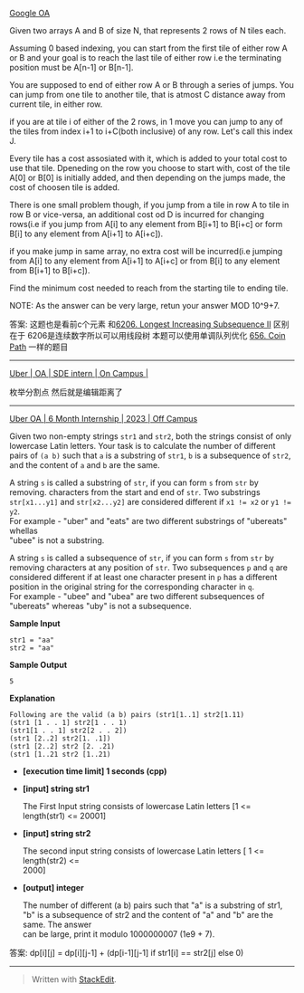 [Google OA](https://leetcode.com/discuss/interview-question/738215/Google-OA)

Given two arrays A and B of size N, that represents 2 rows of N tiles each.

Assuming 0 based indexing, you can start from the first tile of either row A or B and your goal is to reach the last tile of either row i.e the terminating position must be A[n-1] or B[n-1].

You are supposed to end of either row A or B through a series of jumps. You can jump from one tile to another tile, that is atmost C distance away from current tile, in either row.

if you are at tile i of either of the 2 rows, in 1 move you can jump to any of the tiles from index i+1 to i+C(both inclusive) of any row. Let's call this index J.

Every tile has a cost assosiated with it, which is added to your total cost to use that tile. Dpeneding on the row you choose to start with, cost of the tile A[0] or B[0] is initially added, and then depending on the jumps made, the cost of choosen tile is added.

There is one small problem though, if you jump from a tile in row A to tile in row B or vice-versa, an additional cost od D is incurred for changing rows(i.e if you jump from A[i] to any element from B[i+1] to B[i+c] or form B[i] to any element from A[i+1] to A[i+c]).

if you make jump in same array, no extra cost will be incurred(i.e jumping from A[i] to any element from A[i+1] to A[i+c] or from B[i] to any element from B[i+1] to B[i+c]).

Find the minimum cost needed to reach from the starting tile to ending tile.

NOTE: As the answer can be very large, retun your answer MOD 10^9+7.

答案: 这题也是看前c个元素 和[6206. Longest Increasing Subsequence II](https://leetcode.cn/problems/longest-increasing-subsequence-ii/) 区别在于 6206是连续数字所以可以用线段树  本题可以使用单调队列优化
 [656. Coin Path](https://leetcode.cn/problems/coin-path/)  一样的题目

-----------

[Uber | OA | SDE intern | On Campus |](https://leetcode.com/discuss/interview-question/2067221/Uber-or-OA-or-SDE-intern-or-On-Campus-or)

枚举分割点 然后就是编辑距离了

----------

[Uber OA | 6 Month Internship | 2023 | Off Campus](https://leetcode.com/discuss/interview-question/2624313/Uber-OA-or-6-Month-Internship-or-2023-or-Off-Campus)

Given two non-empty strings  `str1`  and  `str2`, both the strings consist of only lowercase Latin letters. Your task is to calculate the number of different pairs of  `(a b)`  such that  `a`  is a substring of  `str1`,  `b`  is a subsequence of  `str2`, and the content of  `a`  and  `b`  are the same.

A string  `s`  is called a substring of  `str`, if you can form  `s`  from  `str`  by removing. characters from the start and end of  `str`. Two substrings  `str[x1...y1]`  and  `str[x2...y2]`  are considered different if  `x1 != x2`  or  `y1 != y2`.  
For example - "uber" and "eats" are two different substrings of "ubereats" whellas  
"ubee" is not a substring.

A string  `s`  is called a subsequence of  `str`, if you can form  `s`  from  `str`  by removing characters at any position of  `str`. Two subsequences  `p`  and  `q`  are considered different if at least one character present in  `p`  has a different position in the original string for the corresponding character in  `q`.  
For example - "ubee" and "ubea" are two different subsequences of "ubereats" whereas "uby" is not a subsequence.

**Sample Input**

```
str1 = "aa"
str2 = "aa"

```

**Sample Output**

```
5

```

**Explanation**

```
Following are the valid (a b) pairs (str1[1..1] str2[1.11)
(str1 [1 . . 1] str2[1 . . 1)
(str1[1 . . 1] str2[2 . . 2])
(str1 [2..2] str2[1. .1])
(str1 [2..2] str2 [2. .21)
(str1 [1..21 str2 [1..21)

```

-   **[execution time limit] 1 seconds (cpp)**
    
-   **[input] string str1**
    
    The First Input string consists of lowercase Latin letters [1 <= length(str1) <= 20001]
    
-   **[input] string str2**
    
    The second input string consists of lowercase Latin letters [ 1 <= length(str2) <=  
    2000]
    
-   **[output] integer**
    
    The number of different (a b) pairs such that "a" is a substring of str1, "b" is a subsequence of str2 and the content of "a" and "b" are the same. The answer  
    can be large, print it modulo 1000000007 (1e9 + 7).

答案: 
dp[i][j] = dp[i][j-1] + (dp[i-1][j-1] if str1[i] == str2[j] else 0)

-----------


> Written with [StackEdit](https://stackedit.io/).
<!--stackedit_data:
eyJoaXN0b3J5IjpbLTI5NzgzNzYzNSwtODA1NzQyODc1XX0=
-->